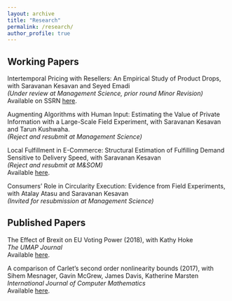 ```yaml
---
layout: archive
title: "Research"
permalink: /research/
author_profile: true
---
```


## Working Papers

Intertemporal Pricing with Resellers: An Empirical Study of Product Drops, with Saravanan Kesavan and Seyed Emadi \
*(Under review at Management Science, prior round Minor Revision)* \
Available on SSRN [here](https://papers.ssrn.com/sol3/papers.cfm?abstract_id=3824987).

Augmenting Algorithms with Human Input: Estimating the Value of Private Information with a Large-Scale Field Experiment, with Saravanan Kesavan and Tarun Kushwaha. \
*(Reject and resubmit at Management Science)* 

Local Fulfillment in E-Commerce: Structural Estimation of Fulfilling Demand Sensitive to Delivery Speed, with Saravanan Kesavan \
*(Reject and resubmit at M&SOM)* \
Available [here](/files/pdf/closer_fulfillment.pdf).

Consumers’ Role in Circularity Execution: Evidence from Field Experiments, with Atalay Atasu and Saravanan Kesavan \
*(Invited for resubmission at Management Science)* 

## Published Papers

The Effect of Brexit on EU Voting Power (2018), with Kathy Hoke \
*The UMAP Journal* \
Available [here](https://www.comap.com/membership/member-resources/item/the-effect-of-brexit-on-eu-voting-power).

A comparison of Carlet’s second order nonlinearity bounds (2017), with Sihem Mesnager, Gavin McGrew, James Davis, Katherine Marsten \
*International Journal of Computer Mathematics* \
Available [here](https://www.tandfonline.com/doi/abs/10.1080/00207160.2015.1112002?journalCode=gcom20).


	


